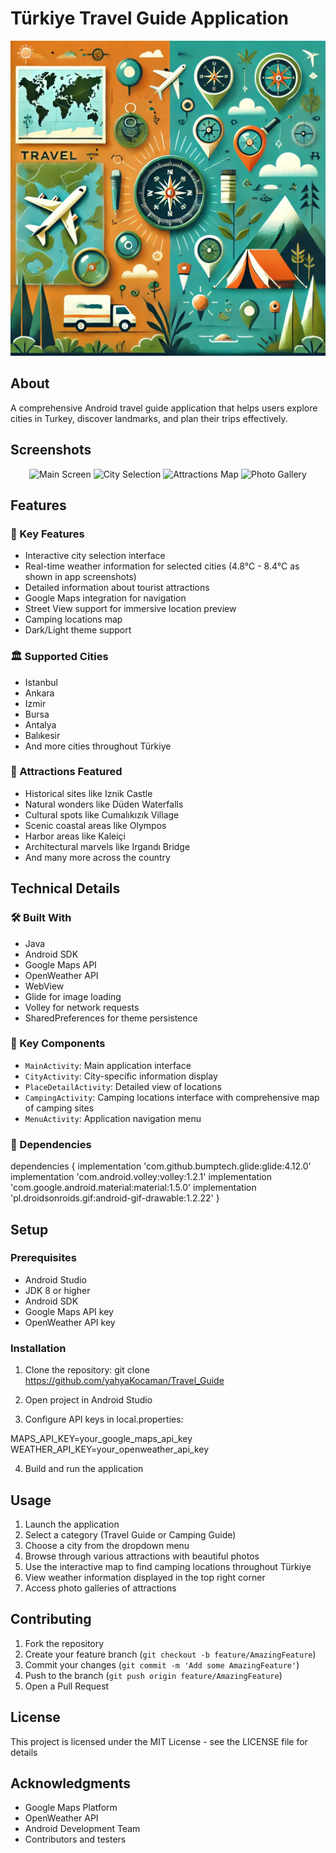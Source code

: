 # Türkiye Travel Guide Application
![Team_Logo](https://github.com/yahyaKocaman/Travel_Guide/blob/master/logo.jpg)

## About
A comprehensive Android travel guide application that helps users explore cities in Turkey, discover landmarks, and plan their trips effectively.

## Screenshots
<p align="center">
  <img src="screenshots/main_screen.jpg" width="200" alt="Main Screen">
  <img src="screenshots/city_selection.jpg" width="200" alt="City Selection">
  <img src="screenshots/attractions_map.jpg" width="200" alt="Attractions Map">
  <img src="screenshots/photo_gallery.jpg" width="200" alt="Photo Gallery">
</p>

## Features
### 🌟 Key Features
- Interactive city selection interface
- Real-time weather information for selected cities (4.8°C - 8.4°C as shown in app screenshots)
- Detailed information about tourist attractions
- Google Maps integration for navigation
- Street View support for immersive location preview
- Camping locations map
- Dark/Light theme support

### 🏛️ Supported Cities
- Istanbul
- Ankara
- Izmir
- Bursa
- Antalya
- Balıkesir
- And more cities throughout Türkiye

### 📍 Attractions Featured
- Historical sites like Iznik Castle
- Natural wonders like Düden Waterfalls
- Cultural spots like Cumalıkızık Village
- Scenic coastal areas like Olympos
- Harbor areas like Kaleiçi
- Architectural marvels like Irgandı Bridge
- And many more across the country

## Technical Details
### 🛠️ Built With
- Java
- Android SDK
- Google Maps API
- OpenWeather API
- WebView
- Glide for image loading
- Volley for network requests
- SharedPreferences for theme persistence

### 📱 Key Components
- `MainActivity`: Main application interface
- `CityActivity`: City-specific information display
- `PlaceDetailActivity`: Detailed view of locations
- `CampingActivity`: Camping locations interface with comprehensive map of camping sites
- `MenuActivity`: Application navigation menu

### 🔧 Dependencies
dependencies {
implementation 'com.github.bumptech.glide:glide:4.12.0'
implementation 'com.android.volley:volley:1.2.1'
implementation 'com.google.android.material:material:1.5.0'
implementation 'pl.droidsonroids.gif:android-gif-drawable:1.2.22'
}

## Setup
### Prerequisites
- Android Studio
- JDK 8 or higher
- Android SDK
- Google Maps API key
- OpenWeather API key

### Installation
1. Clone the repository:
git clone https://github.com/yahyaKocaman/Travel_Guide

2. Open project in Android Studio
3. Configure API keys in local.properties:

MAPS_API_KEY=your_google_maps_api_key
WEATHER_API_KEY=your_openweather_api_key

4. Build and run the application

## Usage
1. Launch the application
2. Select a category (Travel Guide or Camping Guide)
3. Choose a city from the dropdown menu
4. Browse through various attractions with beautiful photos
5. Use the interactive map to find camping locations throughout Türkiye
6. View weather information displayed in the top right corner
7. Access photo galleries of attractions

## Contributing
1. Fork the repository
2. Create your feature branch (`git checkout -b feature/AmazingFeature`)
3. Commit your changes (`git commit -m 'Add some AmazingFeature'`)
4. Push to the branch (`git push origin feature/AmazingFeature`)
5. Open a Pull Request

## License
This project is licensed under the MIT License - see the LICENSE file for details

## Acknowledgments
- Google Maps Platform
- OpenWeather API
- Android Development Team
- Contributors and testers





